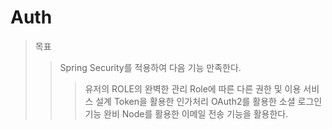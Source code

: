 # Auth

> 목표
> > Spring Security를 적용하여 다음 기능 만족한다.
> > > 유저의 ROLE의 완벽한 관리
> > > Role에 따른 다른 권한 및 이용 서비스 설계
> > > Token을 활용한 인가처리
> > > OAuth2를 활용한 소셜 로그인 기능 완비
> Node를 활용한 이메일 전송 기능을 활용한다.
